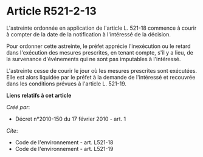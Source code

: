 # Article R521-2-13

L'astreinte ordonnée en application de l'article L. 521-18 commence à courir à compter de la date de la notification à
l'intéressé de la décision. 

Pour ordonner cette astreinte, le préfet apprécie l'inexécution ou le retard dans l'exécution des mesures prescrites, en
tenant compte, s'il y a lieu, de la survenance d'événements qui ne sont pas imputables à l'intéressé.

L'astreinte cesse de courir le jour où les mesures prescrites sont exécutées. Elle est alors liquidée par le préfet à la
demande de l'intéressé et recouvrée dans les conditions prévues à l'article L. 521-19.

**Liens relatifs à cet article**

_Créé par_:

  - Décret n°2010-150 du 17 février 2010 - art. 1

_Cite_:

  - Code de l'environnement - art. L521-18
  - Code de l'environnement - art. L521-19
